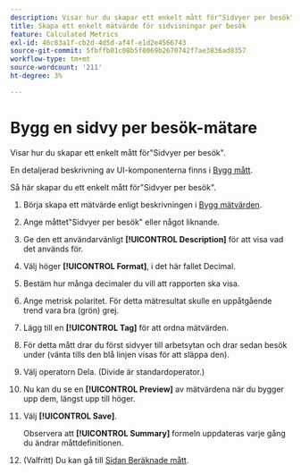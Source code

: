 ```yaml
---
description: Visar hur du skapar ett enkelt mått för"Sidvyer per besök".
title: Skapa ett enkelt mätvärde för sidvisningar per besök
feature: Calculated Metrics
exl-id: 46c83a1f-cb2d-4d5d-af4f-e1d2e4566743
source-git-commit: 5fbffb01c08b5f8069b2670742f7ae3836ad8357
workflow-type: tm+mt
source-wordcount: '211'
ht-degree: 3%

---
```


# Bygg en sidvy per besök-mätare

Visar hur du skapar ett enkelt mått för&quot;Sidvyer per besök&quot;.

En detaljerad beskrivning av UI-komponenterna finns i [Bygg mått](/help/components/calc-metrics/cm-workflow/cm-build-metrics.md).

Så här skapar du ett enkelt mått för&quot;Sidvyer per besök&quot;.

1. Börja skapa ett mätvärde enligt beskrivningen i [Bygg mätvärden](/help/components/calc-metrics/cm-workflow/cm-build-metrics.md).
1. Ange måttet&quot;Sidvyer per besök&quot; eller något liknande.
1. Ge den ett användarvänligt **[!UICONTROL Description]** för att visa vad det används för.
1. Välj höger **[!UICONTROL Format]**, i det här fallet Decimal.
1. Bestäm hur många decimaler du vill att rapporten ska visa.
1. Ange metrisk polaritet. För detta mätresultat skulle en uppåtgående trend vara bra (grön) grej.
1. Lägg till en **[!UICONTROL Tag]** för att ordna mätvärden.
1. För detta mått drar du först sidvyer till arbetsytan och drar sedan besök under (vänta tills den blå linjen visas för att släppa den).
1. Välj operatorn Dela. (Divide är standardoperator.)
1. Nu kan du se en **[!UICONTROL Preview]** av mätvärdena när du bygger upp dem, längst upp till höger.
1. Välj **[!UICONTROL Save]**.

   Observera att **[!UICONTROL Summary]** formeln uppdateras varje gång du ändrar måttdefinitionen.

1. (Valfritt) Du kan gå till [Sidan Beräknade mått](/help/components/calc-metrics/cm-workflow/cm-manager.md).
